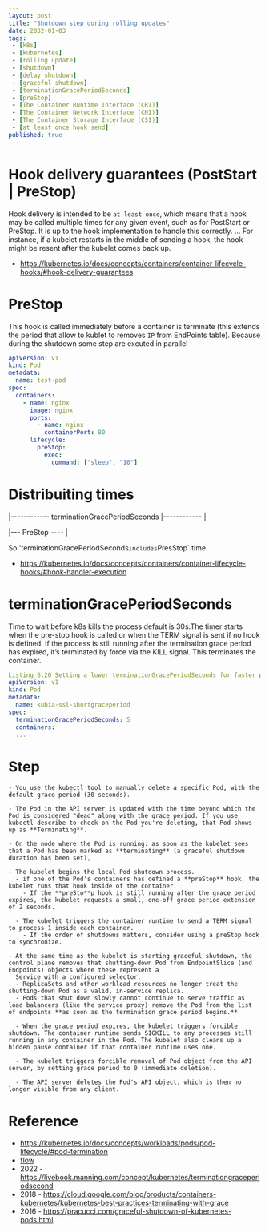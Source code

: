 ```yaml
---
layout: post
title: "Shutdown step during rolling updates"
date: 2032-01-03
tags:
 - [k8s]
 - [kubernetes]
 - [rolling update]
 - [shutdown]
 - [delay shutdown]
 - [graceful shutdown]
 - [terminationGracePeriodSeconds]
 - [preStop]
 - [The Container Runtime Interface (CRI)]
 - [The Container Network Interface (CNI)]
 - [The Container Storage Interface (CSI)]
 - [at least once hook send]
published: true
---
```


# Hook delivery guarantees (PostStart | PreStop)
Hook delivery is intended to be `at least once`, which means that a hook may be called multiple times for any given event, such as for PostStart or PreStop. 
It is up to the hook implementation to handle this correctly.
... For instance, if a kubelet restarts in the middle of sending a hook, the hook might be resent after the kubelet comes back up.

- https://kubernetes.io/docs/concepts/containers/container-lifecycle-hooks/#hook-delivery-guarantees

# PreStop

This hook is called immediately before a container is terminate (this extends the period that allow to kublet to removes `IP` from EndPoints table).
Because during the shutdown some step are excuted in parallel 

```yaml
apiVersion: v1
kind: Pod
metadata:
  name: test-pod
spec:
  containers:
    - name: nginx
      image: nginx
      ports:
        - name: nginx
          containerPort: 80
      lifecycle:
        preStop:
          exec:
            command: ["sleep", "10"]
```


# Distribuiting times

|------------ terminationGracePeriodSeconds |------------ |

|--- PreStop ---- |

So 'terminationGracePeriodSeconds` includes `PresStop` time.

- https://kubernetes.io/docs/concepts/containers/container-lifecycle-hooks/#hook-handler-execution


# terminationGracePeriodSeconds
Time to wait before k8s kills the process default is 30s.The timer starts when the pre-stop hook is called or when the TERM signal is sent if no hook is defined. If the process is still running after the termination grace period has expired, it’s terminated by force via the KILL signal. This terminates the container.


```yaml
Listing 6.20 Setting a lower terminationGracePeriodSeconds for faster pod shutdown
apiVersion: v1
kind: Pod
metadata:
  name: kubia-ssl-shortgraceperiod
spec:
  terminationGracePeriodSeconds: 5
  containers:
  ...
```

# Step 
```
- You use the kubectl tool to manually delete a specific Pod, with the default grace period (30 seconds).

- The Pod in the API server is updated with the time beyond which the Pod is considered "dead" along with the grace period. If you use kubectl describe to check on the Pod you're deleting, that Pod shows up as **Terminating**. 

- On the node where the Pod is running: as soon as the kubelet sees that a Pod has been marked as **terminating** (a graceful shutdown duration has been set), 

- The kubelet begins the local Pod shutdown process.
  - if one of the Pod's containers has defined a **preStop** hook, the kubelet runs that hook inside of the container. 
    - If the **preSto**p hook is still running after the grace period expires, the kubelet requests a small, one-off grace period extension of 2 seconds.

  - The kubelet triggers the container runtime to send a TERM signal to process 1 inside each container.
    - If the order of shutdowns matters, consider using a preStop hook to synchronize.

- At the same time as the kubelet is starting graceful shutdown, the control plane removes that shutting-down Pod from EndpointSlice (and Endpoints) objects where these represent a 
  Service with a configured selector. 
  - ReplicaSets and other workload resources no longer treat the shutting-down Pod as a valid, in-service replica. 
  - Pods that shut down slowly cannot continue to serve traffic as load balancers (like the service proxy) remove the Pod from the list of endpoints **as soon as the termination grace period begins.** 

  - When the grace period expires, the kubelet triggers forcible shutdown. The container runtime sends SIGKILL to any processes still running in any container in the Pod. The kubelet also cleans up a hidden pause container if that container runtime uses one.

  - The kubelet triggers forcible removal of Pod object from the API server, by setting grace period to 0 (immediate deletion).

  - The API server deletes the Pod's API object, which is then no longer visible from any client.
```


# Reference
- https://kubernetes.io/docs/concepts/workloads/pods/pod-lifecycle/#pod-termination
- [flow](https://miro.medium.com/max/640/0*f5uyna4QDLDP8-cm)
- 2022 - https://livebook.manning.com/concept/kubernetes/terminationgraceperiodsecond
- 2018 - https://cloud.google.com/blog/products/containers-kubernetes/kubernetes-best-practices-terminating-with-grace
- 2016 - https://pracucci.com/graceful-shutdown-of-kubernetes-pods.html